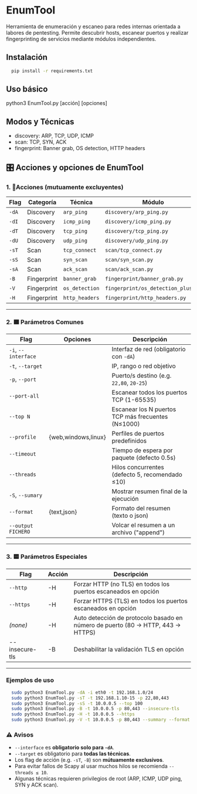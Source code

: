 # EnumTool

Herramienta de enumeración y escaneo para redes internas orientada a labores de pentesting.
Permite descubrir hosts, escanear puertos y realizar fingerprinting de servicios mediante
módulos independientes.

## Instalación

```bash
  pip install -r requirements.txt
```

## Uso básico

python3 EnumTool.py [acción] [opciones]

## Modos y Técnicas

- discovery: ARP, TCP, UDP, ICMP
- scan: TCP, SYN, ACK
- fingerprint: Banner grab, OS detection, HTTP headers

## 🎛️ Acciones y opciones de EnumTool

### 1. 🔹Acciones (mutuamente excluyentes)

| Flag  | Categoría   | Técnica        | Módulo                             |
|-------|-------------|----------------|------------------------------------|
| `-dA` | Discovery   | `arp_ping`     | `discovery/arp_ping.py`            |
| `-dI` | Discovery   | `icmp_ping`    | `discovery/icmp_ping.py`           |
| `-dT` | Discovery   | `tcp_ping`     | `discovery/tcp_ping.py`            |
| `-dU` | Discovery   | `udp_ping`     | `discovery/udp_ping.py`            |
| `-sT` | Scan        | `tcp_connect`  | `scan/tcp_connect.py`              |
| `-sS` | Scan        | `syn_scan`     | `scan/syn_scan.py`                 |
| `-sA` | Scan        | `ack_scan`     | `scan/ack_scan.py`                 |
| `-B`  | Fingerprint | `banner_grab`  | `fingerprint/banner_grab.py`       |
| `-V`  | Fingerprint | `os_detection` | `fingerprint/os_detection_plus.py` |
| `-H`  | Fingerprint | `http_headers` | `fingerprint/http_headers.py`      |

---

### 2. 🟩 Parámetros Comunes

| Flag                | Opciones            | Descripción                                        |
|---------------------|---------------------|----------------------------------------------------|
| `-i`, `--interface` |                     | Interfaz de red (obligatorio con `-dA`)            |
| `-t`, `--target`    |                     | IP, rango o red objetivo                           |
| `-p`, `--port`      |                     | Puerto/s destino (e.g. `22,80`, `20-25`)           |
| `--port-all`        |                     | Escanear todos los puertos TCP (1-65535)           |
| `--top N`           |                     | Escanear los N puertos TCP más frecuentes (N≤1000) |
| `--profile`         | {web,windows,linux} | Perfiles de puertos predefinidos                   |
| `--timeout`         |                     | Tiempo de espera por paquete (defecto 0.5s)        |
| `--threads`         |                     | Hilos concurrentes (defecto 5, recomendado ≤10)    |
| `-S`, `--sumary`    |                     | Mostrar resumen final de la ejecución              |
| `--format`          | {text,json}         | Formato del resumen (texto o json)                 |
| `--output FICHERO`  |                     | Volcar el resumen a un archivo ("append")          |


---

### 3. 🟨 Parámetros Especiales

| Flag           | Acción | Descripción                                                                     |
|----------------|--------|---------------------------------------------------------------------------------|
| `--http`       | -H     | Forzar HTTP (no TLS) en todos los puertos escaneados en opción                  |
| `--https`      | -H     | Forzar HTTPS (TLS) en todos los puertos escaneados en opción                    |
| *(none)*       | -H     | Auto detección de protocolo basado en número de puerto (80 → HTTP, 443 → HTTPS) |
| --insecure-tls | -B     | Deshabilitar la validación TLS en opción                                        |

---

### Ejemplos de uso

```bash
  sudo python3 EnumTool.py -dA -i eth0 -t 192.168.1.0/24
  sudo python3 EnumTool.py -sT -t 192.168.1.10-15 -p 22,80,443
  sudo python3 EnumTool.py -sS -t 10.0.0.5 --top 100
  sudo python3 EnumTool.py -B -t 10.0.0.5 -p 80,443 --insecure-tls
  sudo python3 EnumTool.py -H -t 10.0.0.5 --https
  sudo python3 EnumTool.py -V -t 10.0.0.5 -p 80,443 --summary --format json --output resultados.log
```


### ⚠️ Avisos

- `--interface` es **obligatorio solo para `-dA`**.
- `--target` es obligatorio para **todas las técnicas**.
- Los flag de acción (e.g. `-sT`, `-B`) son **mútuamente exclusivos**.
- Para evitar fallos de Scapy al usar muchos hilos se recomienda `--threads ≤ 10`.
- Algunas técnicas requieren privilegios de root (ARP, ICMP, UDP ping, SYN y ACK scan).

